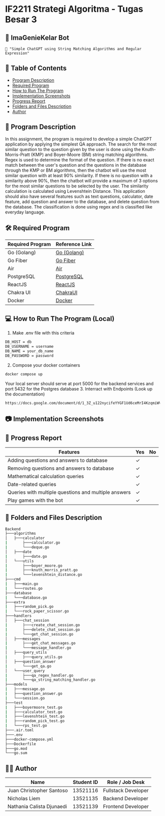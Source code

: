 # IF2211 Strategi Algoritma - Tugas Besar 3

## 🤖 ImaGenieKelar Bot
```
📢 "Simple ChatGPT using String Matching Algorithms and Regular Expression"
```

## **📜 Table of Contents**
* [Program Description](#-program-description)
* [Required Program](#%EF%B8%8F-required-program)
* [How to Run The Program](#-how-to-run-the-program-local)
* [Implementation Screenshots](#-implementation-screenshots)
* [Progress Report](#-progress-report)
* [Folders and Files Description](#-folders-and-files-description)
* [Author](#-author)

## **📄 Program Description**
In this assignment, the program is required to develop a simple ChatGPT application by applying the simplest QA approach. The search for the most similar question to the question given by the user is done using the Knuth-Morris-Pratt (KMP) and Boyer-Moore (BM) string matching algorithms. Regex is used to determine the format of the question. If there is no exact match between the user's question and the questions in the database through the KMP or BM algorithms, then the chatbot will use the most similar question with at least 90% similarity. If there is no question with a similarity above 90%, then the chatbot will provide a maximum of 3 options for the most similar questions to be selected by the user. The similarity calculation is calculated using Levenshtein Distance. This application should also have several features such as text questions, calculator, date feature, add question and answer to the database, and delete question from the database. The classification is done using regex and is classified like everyday language.

## **🛠️ Required Program**
| Required Program | Reference Link                            |
|------------------|-------------------------------------------|
| Go (Golang)      | [Go (Golang)](https://go.dev/doc/install) |
| Go Fiber         | [Go Fiber](https://gofiber.io/)           |
| Air              | [Air](https://github.com/cosmtrek/air)    |
| PostgreSQL       | [PostgreSQL](https://www.postgresql.org/) |
| ReactJS          | [ReactJS](https://react.dev/)             |
| Chakra UI        | [ChakraUI](https://chakra-ui.com/)        |
| Docker | [Docker](https://www.docker.com/)         |

## **💻 How to Run The Program (Local)**

1. Make .env file with this criteria
```sh
DB_HOST = db
DB_USERNAME = username
DB_NAME = your_db_name
DB_PASSWORD = password
```
2. Compose your docker containers
```sh
docker compose up
```
Your local server should serve at port 5000 for the backend services and port 5432 for the Postgres database
3. Interract with Endpoints (Look up the documentation)
```sh
https://docs.google.com/document/d/1_3Z_u122nycifeYYGF1Ud6ceMrI4KzqmiWVB5Tq0-vA/edit#heading=h.rmo71eiaumdw
```

## **📷 Implementation Screenshots**

[//]: # (<img src="docs/assets/.png">)

## **📃 Progress Report**

| Features                                        | Yes      | No |
|-------------------------------------------------|----------|----|
| Adding questions and answers to database        | &check;  |    |
| Removing questions and answers to database      | &check;  |    |
| Mathematical calculation queries                | &check;  |    |
| Date-related queries                            | &check;  |    |
| Queries with multiple questions and multiple answers	 | &check;  |    |
| Play games with the bot                         | &check;  |    |


## **📂 Folders and Files Description**
```bash
Backend
├───algorithms
│   ├───calculator
|       ├───calculator.go
|       └───deque.go
│   ├───date
|       ├───date.go
│   └───utils
|       ├───boyer_moore.go
|       ├───knuth_morris_pratt.go
|       └───levenshtein_distance.go
├───cmd
|   ├───main.go
|   └───routes.go
├───database
|   └───database.go
├───extra
|   ├───random_pick.go
|   └───rock_paper_scissor.go
├───handlers
│   ├───chat_session
|       ├───create_chat_session.go
|       ├───delete_chat_session.go
|       └───get_chat_session.go
│   ├───messages
|       ├───get_chat_messages.go
|       └───message_handler.go
│   ├───query_utils
|       ├───query_utils.go
│   ├───question_answer
|       └───get_qa.go
│   └───user_query
|       ├───qa_regex_handler.go
|       └───qa_string_matching_handler.go
├───models
|   ├───message.go
|   ├───question_answer.go
|   └───session.go
├───test
|   ├───boyermoore_test.go
|   ├───calculator_test.go
|   ├───levenshtein_test.go
|   ├───random_pick_test.go
|   └───rps_test.go
├───.air.toml
├───.env
├───docker-compose.yml
├───Dockerfile
├───go.mod
└───go.sum
```

## **👨‍💻 Author**
| Name                      | Student ID | Role / Job Desk     |
|---------------------------|------------|---------------------|
| Juan Christopher Santoso  | 13521116   | Fullstack Developer |
| Nicholas Liem             | 13521135   | Backend Developer   |
| Nathania Calista Djunaedi | 13521139   | Frontend Developer  |
